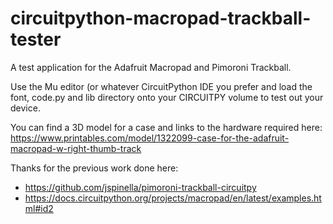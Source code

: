# circuitpython-macropad-trackball-tester

A test application for the Adafruit Macropad and Pimoroni Trackball.

Use the Mu editor (or whatever CircuitPython IDE you prefer and load the font, code.py and lib directory onto your CIRCUITPY volume to test out your device.

You can find a 3D model for a case and links to the hardware required here:
https://www.printables.com/model/1322099-case-for-the-adafruit-macropad-w-right-thumb-track

Thanks for the previous work done here:
- https://github.com/jspinella/pimoroni-trackball-circuitpy
- https://docs.circuitpython.org/projects/macropad/en/latest/examples.html#id2


